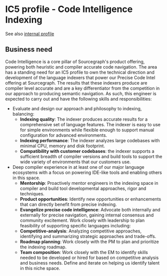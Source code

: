 # IC5 profile - Code Intelligence Indexing

See also [internal profile](TODO)

## Business need

Code Intelligence is a core pillar of Sourcegraph's product offering, powering both heuristic and compiler accurate code navigation. The area has a standing need for an IC5 profile to own the technical direction and development of the language indexers that power our Precise Code Intel offering at Sourcegraph. The results that these indexers produce are compiler level accurate and are a key differentiator from the competition in our approach to producing semantic navigation. As such, this engineer is expected to carry out and have the following skills and responsibilities:

- Evaluate and design our approach and philosophy to indexing, balancing:
  - **Indexing quality**: The indexer produces accurate results for a comprehensive set of language features. The indexer is easy to use for simple environments while flexible enough to support manual configuration for advanced environments.
  - **Indexing performance**: The indexer analyzes large codebases with minimal CPU, memory and disk footprint.
  - **Compatibility with customer codebases**: the indexer supports a sufficient breadth of compiler versions and build tools to support the wide variety of environments that our customers use.
- Deep compiler experience in at least one of our major language ecosystems with a focus on powering IDE-like tools and enabling others in this space.
  - **Mentorship**: Proactively mentor engineers in the indexing space in compiler and build tool developmental approaches, rigor and techniques.
  - **Product opportunities**: Identify new opportunities or enhancements that can directly benefit from precise indexing.
  - **Evangelize precise code intelligence**: Advocate both internally and externally for precise navigation, gaining internal consensus and community excitement.
    Work closely with leadership to plan feasibility of supporting specific languages including:
  - **Competitive-analysis**: Analyzing competitive approaches, identifying and summarizing strategic approaches and trade-offs.
  - **Roadmap planning**: Work closely with the PM to plan and prioritize the indexing roadmap.
  - **Team composition**: Work closely with the EM to identify skills needed to be developed or hired for based on competitive analysis and business needs. Define and iterate on helping us identify talent in this niche space.
